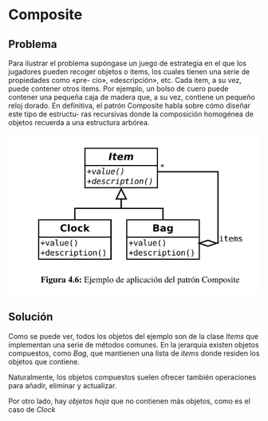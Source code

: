 # Composite

## Problema

Para ilustrar el problema supóngase un juego de estrategia en el que los jugadores
pueden recoger objetos o items, los cuales tienen una serie de propiedades como «pre-
cio», «descripción», etc. Cada item, a su vez, puede contener otros items. Por ejemplo,
un bolso de cuero puede contener una pequeña caja de madera que, a su vez, contiene
un pequeño reloj dorado.
En definitiva, el patrón Composite habla sobre cómo diseñar este tipo de estructu-
ras recursivas donde la composición homogénea de objetos recuerda a una estructura
arbórea.

![Composite](imgs/Composite.png)


## Solución

Como se puede ver, todos los objetos del ejemplo son de la clase *Items* que implementan una serie de métodos comunes.
En la jerarquia existen objetos compuestos, como *Bag*, que mantienen una lista de *items* donde residen los objetos
que contiene. 

Naturalmente, los objetos compuestos suelen ofrecer también operaciones para añadir, eliminar y actualizar.

Por otro lado, hay *objetos hoja* que no contienen más objetos, como es el caso de *Clock*
